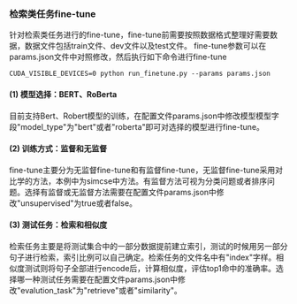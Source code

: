 ### 检索类任务fine-tune

针对检索类任务进行的fine-tune，fine-tune前需要按照数据格式整理好需要数据，数据文件包括train文件、dev文件以及test文件。
fine-tune参数可以在params.json文件中对照修改，然后执行如下命令进行fine-tune
```shell
CUDA_VISIBLE_DEVICES=0 python run_finetune.py --params params.json
```


#### (1) 模型选择：BERT、RoBerta
目前支持Bert、Robert模型的训练，在配置文件params.json中修改模型模型字段"model_type"为"bert"或者"roberta"即可对选择的模型进行fine-tune。

#### (2) 训练方式：监督和无监督
fine-tune主要分为无监督fine-tune和有监督fine-tune，无监督fine-tune采用对比学的方法，本例中为simcse中方法。有监督方法可视为分类问题或者排序问题。选择有监督或无监督方法需要在配置文件params.json中修改"unsupervised"为true或者false。


#### (3) 测试任务：检索和相似度
检索任务主要是将测试集合中的一部分数据提前建立索引，测试的时候用另一部分句子进行检索，索引比例可以自己确定。检索任务的文件名中有"index"字样。相似度测试则将句子全部进行encode后，计算相似度，评估top1命中的准确率。选择哪一种测试任务需要在配置文件params.json中修改"evalution_task"为"retrieve"或者"similarity"。
